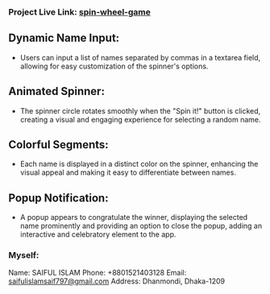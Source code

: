
### Project Live Link: [spin-wheel-game](https://spin-wheel-game-e8afc.web.app)

## Dynamic Name Input:

 * Users can input a list of names separated by commas in a textarea field, allowing for easy customization of the spinner's options.

## Animated Spinner:

 * The spinner circle rotates smoothly when the "Spin it!" button is clicked, creating a visual and engaging experience for selecting a random name.

## Colorful Segments:

* Each name is displayed in a distinct color on the spinner, enhancing the visual appeal and making it easy to differentiate between names.

## Popup Notification:

* A popup appears to congratulate the winner, displaying the selected name prominently and providing an option to close the popup, adding an interactive and celebratory element to the app.

### Myself:
Name: SAIFUL ISLAM
Phone: +8801521403128
Email: saifulislamsaif797@gmail.com
Address: Dhanmondi, Dhaka-1209 
